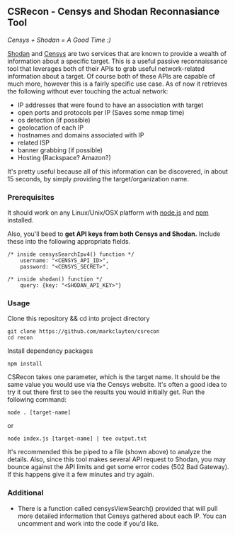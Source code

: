 ##  CSRecon - Censys and Shodan Reconnasiance Tool

_Censys + Shodan = A Good Time :)_

[Shodan](https://www.shodan.io/) and [Censys](https://censys.io/) are two services that are known to provide a wealth of information about a specific target. This is a useful passive reconnaissance tool that leverages both of their APIs to grab useful network-related information about a target. Of course both of these APIs are capable of much more, however this is a fairly specific use case. As of now it retrieves the following without ever touching the actual network:

- IP addresses that were found to have an association with target 
- open ports and protocols per IP (Saves some nmap time) 
- os detection (if possible)
- geolocation of each IP
- hostnames and domains associated with IP
- related ISP
- banner grabbing (if possible)
- Hosting (Rackspace? Amazon?)

It's pretty useful because all of this information can be discovered, in about 15 seconds, by simply providing the target/organization name. 

### Prerequisites
It should work on any Linux/Unix/OSX platform with [node.js](https://nodejs.org/) and [npm](https://www.npmjs.com/) installed. 

Also, you'll beed to **get API keys from both Censys and Shodan.** Include these into the following appropriate fields. 

```
/* inside censysSearchIpv4() function */
    username: "<CENSYS_API_ID>",
    password: "<CENSYS_SECRET>",
    
/* inside shodan() function */
    query: {key: "<SHODAN_API_KEY>"}
```

### Usage
Clone this repository && cd into project directory
```
git clone https://github.com/markclayton/csrecon
cd recon
```
Install dependency packages
```
npm install
```
CSRecon takes one parameter, which is the target name. It should be the same value you would use via the Censys website. It's often a good idea to try it out there first to see the results you would initially get. Run the following command:
```
node . [target-name]
```
or 
```
node index.js [target-name] | tee output.txt
```
It's recommended this be piped to a file (shown above) to analyze the details. Also, since this tool makes several API request to Shodan, you may bounce against the API limits and get some error codes (502 Bad Gateway). If this happens give it a few minutes and try again. 

### Additional
- There is a function called censysViewSearch() provided that will pull more detailed information that Censys gathered about each IP. You can uncomment and work into the code if you'd like.
